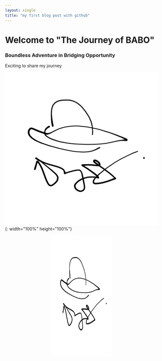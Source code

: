 ```yaml
---
layout: single
title: "my first blog post with github"
---
```

# Welcome to "The Journey of BABO"
### Boundless Adventure in Bridging Opportunity

Exciting to share my journey 

![thejourneyofbabo](../files/jslogo.jpg){: width="100%" height="100%"}



<center><img src="../files/jslogo.jpg" alt="thejourneyofbabo" width="200" height="400"/></center>



